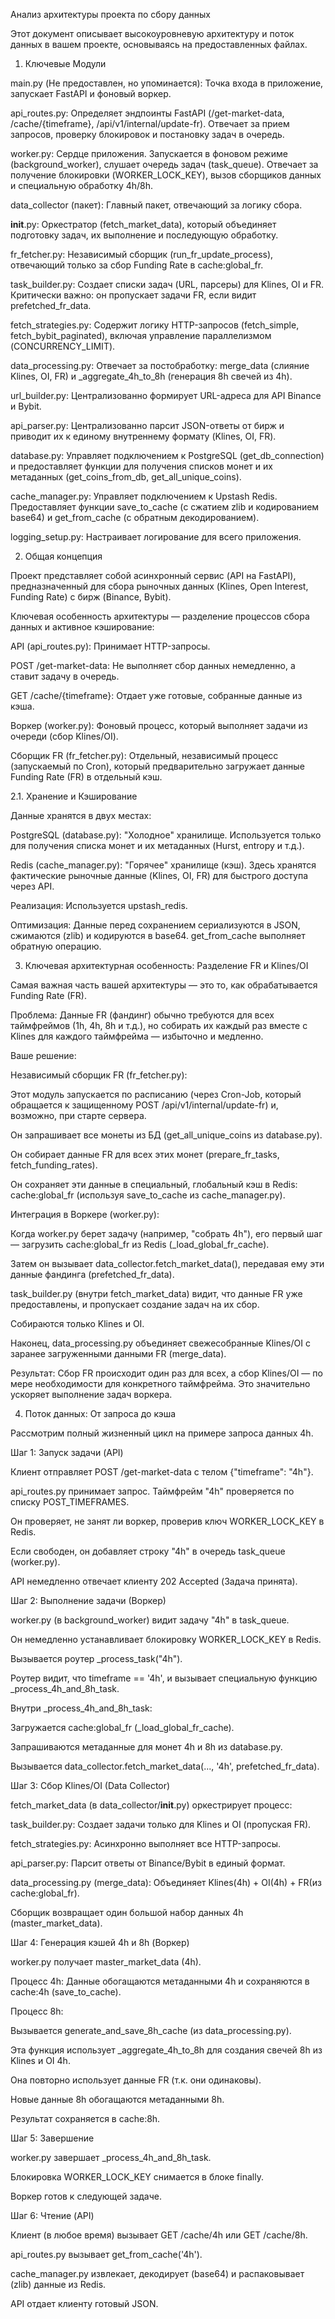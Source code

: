 Анализ архитектуры проекта по сбору данных

Этот документ описывает высокоуровневую архитектуру и поток данных в вашем проекте, основываясь на предоставленных файлах.

1. Ключевые Модули

main.py (Не предоставлен, но упоминается): Точка входа в приложение, запускает FastAPI и фоновый воркер.

api_routes.py: Определяет эндпоинты FastAPI (/get-market-data, /cache/{timeframe}, /api/v1/internal/update-fr). Отвечает за прием запросов, проверку блокировок и постановку задач в очередь.

worker.py: Сердце приложения. Запускается в фоновом режиме (background_worker), слушает очередь задач (task_queue). Отвечает за получение блокировки (WORKER_LOCK_KEY), вызов сборщиков данных и специальную обработку 4h/8h.

data_collector (пакет): Главный пакет, отвечающий за логику сбора.

__init__.py: Оркестратор (fetch_market_data), который объединяет подготовку задач, их выполнение и последующую обработку.

fr_fetcher.py: Независимый сборщик (run_fr_update_process), отвечающий только за сбор Funding Rate в cache:global_fr.

task_builder.py: Создает списки задач (URL, парсеры) для Klines, OI и FR. Критически важно: он пропускает задачи FR, если видит prefetched_fr_data.

fetch_strategies.py: Содержит логику HTTP-запросов (fetch_simple, fetch_bybit_paginated), включая управление параллелизмом (CONCURRENCY_LIMIT).

data_processing.py: Отвечает за постобработку: merge_data (слияние Klines, OI, FR) и _aggregate_4h_to_8h (генерация 8h свечей из 4h).

url_builder.py: Централизованно формирует URL-адреса для API Binance и Bybit.

api_parser.py: Централизованно парсит JSON-ответы от бирж и приводит их к единому внутреннему формату (Klines, OI, FR).

database.py: Управляет подключением к PostgreSQL (get_db_connection) и предоставляет функции для получения списков монет и их метаданных (get_coins_from_db, get_all_unique_coins).

cache_manager.py: Управляет подключением к Upstash Redis. Предоставляет функции save_to_cache (с сжатием zlib и кодированием base64) и get_from_cache (с обратным декодированием).

logging_setup.py: Настраивает логирование для всего приложения.

2. Общая концепция

Проект представляет собой асинхронный сервис (API на FastAPI), предназначенный для сбора рыночных данных (Klines, Open Interest, Funding Rate) с бирж (Binance, Bybit).

Ключевая особенность архитектуры — разделение процессов сбора данных и активное кэширование:

API (api_routes.py): Принимает HTTP-запросы.

POST /get-market-data: Не выполняет сбор данных немедленно, а ставит задачу в очередь.

GET /cache/{timeframe}: Отдает уже готовые, собранные данные из кэша.

Воркер (worker.py): Фоновый процесс, который выполняет задачи из очереди (сбор Klines/OI).

Сборщик FR (fr_fetcher.py): Отдельный, независимый процесс (запускаемый по Cron), который предварительно загружает данные Funding Rate (FR) в отдельный кэш.

2.1. Хранение и Кэширование

Данные хранятся в двух местах:

PostgreSQL (database.py): "Холодное" хранилище. Используется только для получения списка монет и их метаданных (Hurst, entropy и т.д.).

Redis (cache_manager.py): "Горячее" хранилище (кэш). Здесь хранятся фактические рыночные данные (Klines, OI, FR) для быстрого доступа через API.

Реализация: Используется upstash_redis.

Оптимизация: Данные перед сохранением сериализуются в JSON, сжимаются (zlib) и кодируются в base64. get_from_cache выполняет обратную операцию.

3. Ключевая архитектурная особенность: Разделение FR и Klines/OI

Самая важная часть вашей архитектуры — это то, как обрабатывается Funding Rate (FR).

Проблема: Данные FR (фандинг) обычно требуются для всех таймфреймов (1h, 4h, 8h и т.д.), но собирать их каждый раз вместе с Klines для каждого таймфрейма — избыточно и медленно.

Ваше решение:

Независимый сборщик FR (fr_fetcher.py):

Этот модуль запускается по расписанию (через Cron-Job, который обращается к защищенному POST /api/v1/internal/update-fr) и, возможно, при старте сервера.

Он запрашивает все монеты из БД (get_all_unique_coins из database.py).

Он собирает данные FR для всех этих монет (prepare_fr_tasks, fetch_funding_rates).

Он сохраняет эти данные в специальный, глобальный кэш в Redis: cache:global_fr (используя save_to_cache из cache_manager.py).

Интеграция в Воркере (worker.py):

Когда worker.py берет задачу (например, "собрать 4h"), его первый шаг — загрузить cache:global_fr из Redis (_load_global_fr_cache).

Затем он вызывает data_collector.fetch_market_data(), передавая ему эти данные фандинга (prefetched_fr_data).

task_builder.py (внутри fetch_market_data) видит, что данные FR уже предоставлены, и пропускает создание задач на их сбор.

Собираются только Klines и OI.

Наконец, data_processing.py объединяет свежесобранные Klines/OI с заранее загруженными данными FR (merge_data).

Результат: Сбор FR происходит один раз для всех, а сбор Klines/OI — по мере необходимости для конкретного таймфрейма. Это значительно ускоряет выполнение задач воркера.

4. Поток данных: От запроса до кэша

Рассмотрим полный жизненный цикл на примере запроса данных 4h.

Шаг 1: Запуск задачи (API)

Клиент отправляет POST /get-market-data с телом {"timeframe": "4h"}.

api_routes.py принимает запрос. Таймфрейм "4h" проверяется по списку POST_TIMEFRAMES.

Он проверяет, не занят ли воркер, проверив ключ WORKER_LOCK_KEY в Redis.

Если свободен, он добавляет строку "4h" в очередь task_queue (worker.py).

API немедленно отвечает клиенту 202 Accepted (Задача принята).

Шаг 2: Выполнение задачи (Воркер)

worker.py (в background_worker) видит задачу "4h" в task_queue.

Он немедленно устанавливает блокировку WORKER_LOCK_KEY в Redis.

Вызывается роутер _process_task("4h").

Роутер видит, что timeframe == '4h', и вызывает специальную функцию _process_4h_and_8h_task.

Внутри _process_4h_and_8h_task:

Загружается cache:global_fr (_load_global_fr_cache).

Запрашиваются метаданные для монет 4h и 8h из database.py.

Вызывается data_collector.fetch_market_data(..., '4h', prefetched_fr_data).

Шаг 3: Сбор Klines/OI (Data Collector)

fetch_market_data (в data_collector/__init__.py) оркестрирует процесс:

task_builder.py: Создает задачи только для Klines и OI (пропуская FR).

fetch_strategies.py: Асинхронно выполняет все HTTP-запросы.

api_parser.py: Парсит ответы от Binance/Bybit в единый формат.

data_processing.py (merge_data): Объединяет Klines(4h) + OI(4h) + FR(из cache:global_fr).

Сборщик возвращает один большой набор данных 4h (master_market_data).

Шаг 4: Генерация кэшей 4h и 8h (Воркер)

worker.py получает master_market_data (4h).

Процесс 4h: Данные обогащаются метаданными 4h и сохраняются в cache:4h (save_to_cache).

Процесс 8h:

Вызывается generate_and_save_8h_cache (из data_processing.py).

Эта функция использует _aggregate_4h_to_8h для создания свечей 8h из Klines и OI 4h.

Она повторно использует данные FR (т.к. они одинаковы).

Новые данные 8h обогащаются метаданными 8h.

Результат сохраняется в cache:8h.

Шаг 5: Завершение

worker.py завершает _process_4h_and_8h_task.

Блокировка WORKER_LOCK_KEY снимается в блоке finally.

Воркер готов к следующей задаче.

Шаг 6: Чтение (API)

Клиент (в любое время) вызывает GET /cache/4h или GET /cache/8h.

api_routes.py вызывает get_from_cache('4h').

cache_manager.py извлекает, декодирует (base64) и распаковывает (zlib) данные из Redis.

API отдает клиенту готовый JSON.